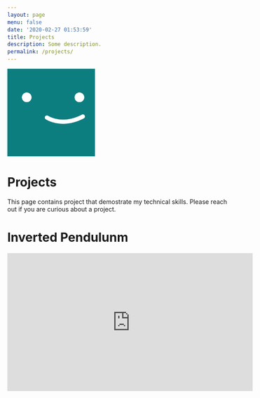 ```yaml
---
layout: page
menu: false
date: '2020-02-27 01:53:59'
title: Projects
description: Some description.
permalink: /projects/
---
```


<img class="img-rounded" src="/assets/img/uploads/profile.png" alt="Thomas A. Anderson" width="200">

# Projects

This page contains project that demostrate my technical skills. Please reach out if you are curious about a project.

<meta
  http-equiv="Content-Security-Policy"
  content="default-src 'self'; img-src https://*; child-src 'none';" />

# Inverted Pendulunm
<iframe width="560" height="315" src="https://www.youtube.com/embed/itb_ErOLqjk?si=w-6nuJb7stO2JNoW" title="YouTube video player" frameborder="0" allow="accelerometer; autoplay; clipboard-write; encrypted-media; gyroscope; picture-in-picture; web-share" referrerpolicy="strict-origin-when-cross-origin" allowfullscreen></iframe>

